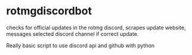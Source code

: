 # rotmgdiscordbot
checks for official updates in the rotmg discord, scrapes update website, messages selected discord channel if correct update.

Really basic script to use discord api and github with python
